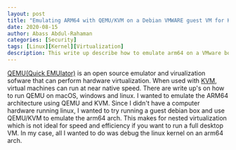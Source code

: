 ```yaml
---
layout: post
title: "Emulating ARM64 with QEMU/KVM on a Debian VMWARE guest VM for Kernel Debugging"
date: 2020-08-15
author: Abass Abdul-Rahaman
categories: [Security]
tags: [Linux][Kernel][Virtualization]
description: This write up describe how to emulate arm64 on a VMware box. 
---
```


[QEMU]:https://en.wikipedia.org/wiki/QEMU
[KVM]:https://en.wikipedia.org/wiki/Kernel-based_Virtual_Machine

[QEMU(Quick EMUlator)][QEMU] is an open source emulator and virualization sofware that can perform hardware virtualization. 
When used with [KVM], virtual machines can run at near native speed. There are write up's on how to run QEMU on macOS, windows and linux.
I wanted to emulate the ARM64 architecture using QEMU and KVM. Since I didn't have a computer hardware running linux, I wanted to try running a 
guest debian box and use QEMU/KVM to emulate the arm64 arch. This makes for nested virtualization which is not ideal for speed and efficiency if you want 
to run a full desktop VM. In my case, all I wanted to do was debug the linux kernel on an arm64 arch.

<!--more-->
